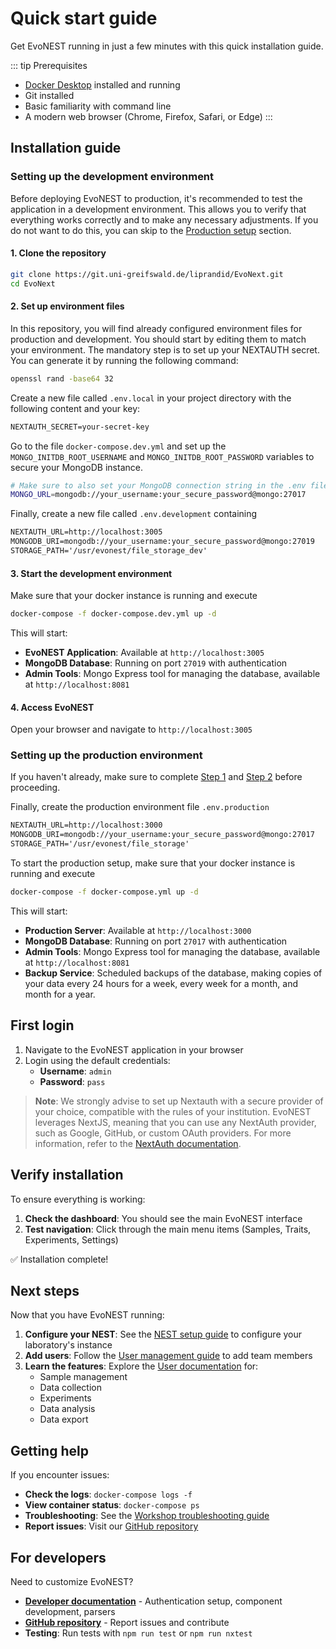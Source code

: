 # Quick start guide

Get EvoNEST running in just a few minutes with this quick installation guide.

::: tip Prerequisites
- [Docker Desktop](https://www.docker.com/products/docker-desktop/) installed and running
- Git installed
- Basic familiarity with command line
- A modern web browser (Chrome, Firefox, Safari, or Edge)
:::

## Installation guide

### Setting up the development environment

Before deploying EvoNEST to production, it's recommended to test the application in a development environment. This allows you to verify that everything works correctly and to make any necessary adjustments. If you do not want to do this, you can skip to the [Production setup](#production-setup) section.


#### 1. Clone the repository

```bash
git clone https://git.uni-greifswald.de/liprandid/EvoNext.git
cd EvoNext
```

#### 2. Set up environment files

In this repository, you will find already configured environment files for production and development. You should start by editing them to match your environment. The mandatory step is to set up your NEXTAUTH secret. You can generate it by running the following command:

```bash
openssl rand -base64 32
```

Create a new file called `.env.local` in your project directory with the following content and your key:

```txt
NEXTAUTH_SECRET=your-secret-key
```


Go to the file `docker-compose.dev.yml` and set up the `MONGO_INITDB_ROOT_USERNAME` and `MONGO_INITDB_ROOT_PASSWORD` variables to secure your MongoDB instance. 

```bash
# Make sure to also set your MongoDB connection string in the .env file
MONGO_URL=mongodb://your_username:your_secure_password@mongo:27017
```

Finally, create a new file called `.env.development` containing

```txt
NEXTAUTH_URL=http://localhost:3005
MONGODB_URI=mongodb://your_username:your_secure_password@mongo:27019
STORAGE_PATH='/usr/evonest/file_storage_dev'
```


#### 3. Start the development environment

Make sure that your docker instance is running and execute

```bash
docker-compose -f docker-compose.dev.yml up -d
```

This will start:

- **EvoNEST Application**: Available at `http://localhost:3005`
- **MongoDB Database**: Running on port `27019` with authentication
- **Admin Tools**: Mongo Express tool for managing the database, available at `http://localhost:8081`

#### 4. Access EvoNEST

Open your browser and navigate to `http://localhost:3005`

### Setting up the production environment

If you haven't already, make sure to complete [Step 1](#1-clone-the-repository) and [Step 2](#2-set-up-environment-files) before proceeding.


Finally, create the production environment file `.env.production`

```txt
NEXTAUTH_URL=http://localhost:3000
MONGODB_URI=mongodb://your_username:your_secure_password@mongo:27017
STORAGE_PATH='/usr/evonest/file_storage'
```

To start the production setup, make sure that your docker instance is running and execute

```bash
docker-compose -f docker-compose.yml up -d
```


This will start:

- **Production Server**: Available at `http://localhost:3000`
- **MongoDB Database**: Running on port `27017` with authentication
- **Admin Tools**: Mongo Express tool for managing the database, available at `http://localhost:8081`
- **Backup Service**: Scheduled backups of the database, making copies of your data every 24 hours for a week, every week for a month, and month for a year.


## First login

1. Navigate to the EvoNEST application in your browser
2. Login using the default credentials:
   - **Username**: `admin`
    - **Password**: `pass`

> **Note**: We strongly advise to set up Nextauth with a secure provider of your choice, compatible with the rules of your institution. EvoNEST leverages NextJS, meaning that you can use any NextAuth provider, such as Google, GitHub, or custom OAuth providers. For more information, refer to the [NextAuth documentation](https://next-auth.js.org/getting-started/introduction).

## Verify installation

To ensure everything is working:

1. **Check the dashboard**: You should see the main EvoNEST interface
2. **Test navigation**: Click through the main menu items (Samples, Traits, Experiments, Settings)

✅ Installation complete!

## Next steps

Now that you have EvoNEST running:

1. **Configure your NEST**: See the [NEST setup guide](/user-docs/nest-setup) to configure your laboratory's instance
2. **Add users**: Follow the [User management guide](/user-docs/user-management) to add team members
3. **Learn the features**: Explore the [User documentation](/user-docs/) for:
   - Sample management
   - Data collection
   - Experiments
   - Data analysis
   - Data export

## Getting help

If you encounter issues:

- **Check the logs**: `docker-compose logs -f`
- **View container status**: `docker-compose ps`
- **Troubleshooting**: See the [Workshop troubleshooting guide](/tutorial/troubleshooting)
- **Report issues**: Visit our [GitHub repository](https://github.com/daniele-liprandi/EvoNEST-backbone/issues)

## For developers

Need to customize EvoNEST?

- **[Developer documentation](/developer-docs/)** - Authentication setup, component development, parsers
- **[GitHub repository](https://github.com/daniele-liprandi/EvoNEST-backbone)** - Report issues and contribute
- **Testing**: Run tests with `npm run test` or `npm run nxtest`
